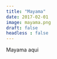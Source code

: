 ```yaml
---
title: "Mayama"
date: 2017-02-01
image: mayama.png
draft: false
headless : false
---
```


Mayama aqui